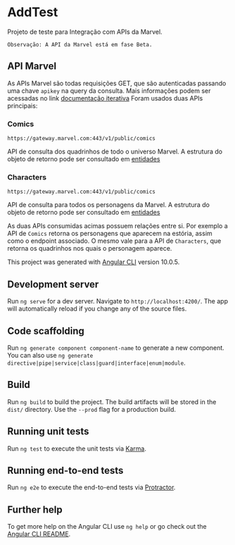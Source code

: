 # AddTest

Projeto de teste para Integração com APIs da Marvel.

    Observação: A API da Marvel está em fase Beta.

## API Marvel

As APIs Marvel são todas requisições GET, que são autenticadas passando uma chave `apikey` na query da consulta.
Mais informações podem ser acessadas no link [documentação iterativa](https://developer.marvel.com/docs#!/public/getCreatorCollection_get_0)
Foram usados duas APIs principais:

### Comics

    https://gateway.marvel.com:443/v1/public/comics

API de consulta dos quadrinhos de todo o universo Marvel. A estrutura do objeto de retorno pode ser consultado em [entidades](https://developer.marvel.com/documentation/entity_types)

### Characters

    https://gateway.marvel.com:443/v1/public/comics

API de consulta para todos os personagens da Marvel. A estrutura do objeto de retorno pode ser consultado em [entidades](https://developer.marvel.com/documentation/entity_types)

As duas APIs consumidas acimas possuem relações entre si. Por exemplo a API de `Comics` retorna os personagens que aparecem na estória, assim como o endpoint associado. O mesmo vale para a API de `Characters`, que retorna os quadrinhos nos quais o personagem aparece.

This project was generated with [Angular CLI](https://github.com/angular/angular-cli) version 10.0.5.

## Development server

Run `ng serve` for a dev server. Navigate to `http://localhost:4200/`. The app will automatically reload if you change any of the source files.

## Code scaffolding

Run `ng generate component component-name` to generate a new component. You can also use `ng generate directive|pipe|service|class|guard|interface|enum|module`.

## Build

Run `ng build` to build the project. The build artifacts will be stored in the `dist/` directory. Use the `--prod` flag for a production build.

## Running unit tests

Run `ng test` to execute the unit tests via [Karma](https://karma-runner.github.io).

## Running end-to-end tests

Run `ng e2e` to execute the end-to-end tests via [Protractor](http://www.protractortest.org/).

## Further help

To get more help on the Angular CLI use `ng help` or go check out the [Angular CLI README](https://github.com/angular/angular-cli/blob/master/README.md).
